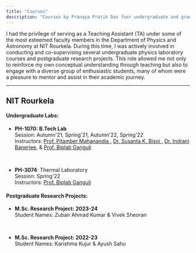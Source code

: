 ```yaml
---
title: "Courses"
description: "Courses by Pranaya Pratik Das foor undergraduate and graduate students."
---
```


I had the privilege of serving as a Teaching Assistant (TA) under some of the most esteemed faculty members in the Department of Physics and Astronomy at NIT Rourkela. During this time, I was actively involved in conducting and co-supervising several undergraduate physics laboratory courses and postgraduate research projects. This role allowed me not only to reinforce my own conceptual understanding through teaching but also to engage with a diverse group of enthusiastic students, many of whom were a pleasure to mentor and assist in their academic journey.

---
## NIT Rourkela
#### Undergraduate Labs:

* **PH-1070: B.Tech Lab** <br>
	Session: Autumn'21, Spring'21, Autumn'22, Spring'22 <br>
	Instructors: [Prof.  Pitamber Mahanandia ](https://www.nitrkl.ac.in/FacultyStaff/FacultyProfile/pitam), [Dr. Susanta K. Bisoi ](https://www.nitrkl.ac.in/FacultyStaff/FacultyProfile/bisois), [Dr. Indrani Banerjee](https://www.nitrkl.ac.in/FacultyStaff/FacultyProfile/banerjeein), & [Prof. Biplab Ganguli](https://www.nitrkl.ac.in/FacultyStaff/FacultyProfile/biplabg)

 <br>

* **PH-3074**: Thermal Laboratory <br>
	Session: Spring'22 <br>
	Instructors:  [Prof. Biplab Ganguli](https://www.nitrkl.ac.in/FacultyStaff/FacultyProfile/biplabg)

#### Postgraduate Research Projects:

* **M.Sc. Research Project: 2023-24**  <br>
	Student Names: Zubair Ahmad Kumar & Vivek Sheoran
 <br>


* **M.Sc. Research Project: 2022-23** <br>
	Student Names: Karishma Kujur & Ayush Sahu
 <br>


